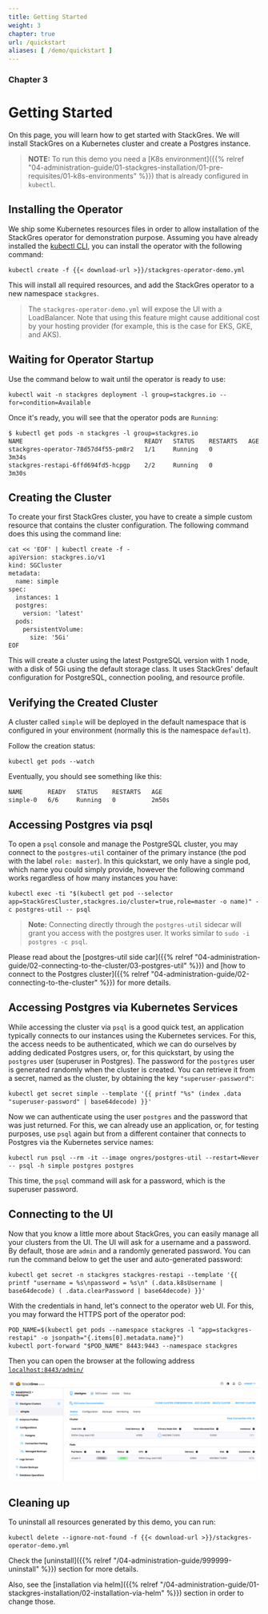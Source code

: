 ```yaml
---
title: Getting Started
weight: 3
chapter: true
url: /quickstart
aliases: [ /demo/quickstart ]
---
```


### Chapter 3

# Getting Started

On this page, you will learn how to get started with StackGres.
We will install StackGres on a Kubernetes cluster and create a Postgres instance.

> **NOTE:** To run this demo you need a [K8s environment]({{% relref "04-administration-guide/01-stackgres-installation/01-pre-requisites/01-k8s-environments" %}}) that is already configured in `kubectl`.

## Installing the Operator

We ship some Kubernetes resources files in order to allow installation of the StackGres operator
 for demonstration purpose. Assuming you have already installed the
 [kubectl CLI](https://kubernetes.io/docs/tasks/tools/install-kubectl/), you can install the
 operator with the following command:

```
kubectl create -f {{< download-url >}}/stackgres-operator-demo.yml
```

This will install all required resources, and add the StackGres operator to a new namespace `stackgres`.

> The `stackgres-operator-demo.yml` will expose the UI with a LoadBalancer. Note that using this feature
> might cause additional cost by your hosting provider (for example, this is the case for EKS, GKE, and AKS).

## Waiting for Operator Startup

Use the command below to wait until the operator is ready to use:

```
kubectl wait -n stackgres deployment -l group=stackgres.io --for=condition=Available
```

Once it's ready, you will see that the operator pods are `Running`:

```
$ kubectl get pods -n stackgres -l group=stackgres.io
NAME                                  READY   STATUS    RESTARTS   AGE
stackgres-operator-78d57d4f55-pm8r2   1/1     Running   0          3m34s
stackgres-restapi-6ffd694fd5-hcpgp    2/2     Running   0          3m30s

```

## Creating the Cluster

To create your first StackGres cluster, you have to create a simple custom resource that contains the cluster configuration.
The following command does this using the command line:

```
cat << 'EOF' | kubectl create -f -
apiVersion: stackgres.io/v1
kind: SGCluster
metadata:
  name: simple
spec:
  instances: 1
  postgres:
    version: 'latest'
  pods:
    persistentVolume: 
      size: '5Gi'
EOF
```

This will create a cluster using the latest PostgreSQL version with 1 node, with a disk of 5Gi using the default storage class.
It uses StackGres' default configuration for PostgreSQL, connection pooling, and resource profile.

## Verifying the Created Cluster

A cluster called `simple` will be deployed in the default namespace that is configured in your environment (normally this is the namespace `default`).

Follow the creation status:

```
kubectl get pods --watch
```

Eventually, you should see something like this:

```
NAME       READY   STATUS    RESTARTS   AGE
simple-0   6/6     Running   0          2m50s
```

## Accessing Postgres via psql

To open a `psql` console and manage the PostgreSQL cluster, you may connect to the `postgres-util` container of the primary instance (the pod with the label `role: master`).
In this quickstart, we only have a single pod, which name you could simply provide, however the following command works regardless of how many instances you have:

```
kubectl exec -ti "$(kubectl get pod --selector app=StackGresCluster,stackgres.io/cluster=true,role=master -o name)" -c postgres-util -- psql
```

> **Note:** Connecting directly through the `postgres-util` sidecar will grant you access with the postgres user. It works similar to `sudo -i postgres -c psql`.

Please read about the [postgres-util side car]({{% relref "04-administration-guide/02-connecting-to-the-cluster/03-postgres-util" %}}) and [how to connect to the Postgres cluster]({{% relref "04-administration-guide/02-connecting-to-the-cluster" %}}) for more details.


## Accessing Postgres via Kubernetes Services

While accessing the cluster via `psql` is a good quick test, an application typically connects to our instances using the Kubernetes services.
For this, the access needs to be authenticated, which we can do ourselves by adding dedicated Postgres users, or, for this quickstart, by using the `postgres` user (superuser in Postgres).
The password for the `postgres` user is generated randomly when the cluster is created.
You can retrieve it from a secret, named as the cluster, by obtaining the key `"superuser-password"`:

```
kubectl get secret simple --template '{{ printf "%s" (index .data "superuser-password" | base64decode) }}'
```

Now we can authenticate using the user `postgres` and the password that was just returned.
For this, we can already use an application, or, for testing purposes, use `psql` again but from a different container that connects to Postgres via the Kubernetes service names:

```
kubectl run psql --rm -it --image ongres/postgres-util --restart=Never -- psql -h simple postgres postgres
```

This time, the `psql` command will ask for a password, which is the superuser password.


## Connecting to the UI

Now that you know a little more about StackGres, you can easily manage all your clusters from the UI.
The UI will ask for a username and a password.
By default, those are `admin` and a randomly generated password.
You can run the command below to get the user and auto-generated password:

```
kubectl get secret -n stackgres stackgres-restapi --template '{{ printf "username = %s\npassword = %s\n" (.data.k8sUsername | base64decode) ( .data.clearPassword | base64decode) }}'
```

With the credentials in hand, let's connect to the operator web UI. For this, you may forward the HTTPS port of the operator pod:

```
POD_NAME=$(kubectl get pods --namespace stackgres -l "app=stackgres-restapi" -o jsonpath="{.items[0].metadata.name}")
kubectl port-forward "$POD_NAME" 8443:9443 --namespace stackgres
```

Then you can open the browser at the following address [`localhost:8443/admin/`](https://localhost:8443/admin/)

![Admin UI Dashboard](simple-cluster-one-instance.png "Admin UI Dashboard")


## Cleaning up

To uninstall all resources generated by this demo, you can run:
```
kubectl delete --ignore-not-found -f {{< download-url >}}/stackgres-operator-demo.yml
```

Check the [uninstall]({{% relref "/04-administration-guide/999999-uninstall" %}}) section for more details.

Also, see the [installation via helm]({{% relref "/04-administration-guide/01-stackgres-installation/02-installation-via-helm" %}}) section in order to change those.
